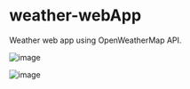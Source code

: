# weather-webApp
Weather web app using OpenWeatherMap API.

![image](https://user-images.githubusercontent.com/95637428/187071678-9230bbbf-a8be-4584-90a9-5b6b0bc0c4cc.png)

![image](https://user-images.githubusercontent.com/95637428/187071713-9cafe50e-fd51-4093-85f7-7158bc5145ff.png)
